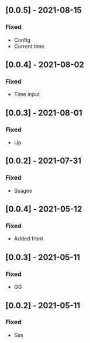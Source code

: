 ## [0.0.5] - 2021-08-15

### Fixed
-    Config
-    Current time

## [0.0.4] - 2021-08-02

### Fixed
-    Time input

## [0.0.3] - 2021-08-01

### Fixed
-    Up

## [0.0.2] - 2021-07-31

### Fixed
-    Ssageo

## [0.0.4] - 2021-05-12

### Fixed
-    Added front

## [0.0.3] - 2021-05-11

### Fixed
-    GG

## [0.0.2] - 2021-05-11

### Fixed
-    Sas

